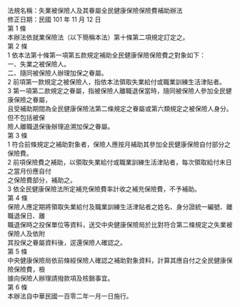 法規名稱：失業被保險人及其眷屬全民健康保險保險費補助辦法  
修正日期：民國 101 年 11 月 12 日  
第 1 條  
本辦法依就業保險法（以下簡稱本法）第十條第二項規定訂定之。  
第 2 條  
1 依本法第十條第一項第五款規定補助全民健康保險保險費之對象如下：  
一、失業之被保險人。  
二、隨同被保險人辦理加保之眷屬。  
2 前項第一款規定之被保險人，指依本法領取失業給付或職業訓練生活津貼者。  
3 第一項第二款規定之眷屬，指被保險人離職退保當時，隨同被保險人參加全民健康保險之眷屬，  
且受補助期間為全民健康保險法第二條規定之眷屬或第六類規定之被保險人身分。但不包括被保  
險人離職退保後辦理追溯加保之眷屬。  
第 3 條  
1 符合前條規定之補助對象者，保險人應按月補助其參加全民健康保險自付部分之保險費。  
2 前項保險費之補助，以領取失業給付或職業訓練生活津貼者，每次領取給付末日之當月份應自付  
之保險費部分，補助之。  
3 依全民健康保險法所定補充保險費率計收之補充保險費，不予補助。  
第 4 條  
保險人應定期將領取失業給付及職業訓練生活津貼者之姓名、身分證統一編號、離職退保日、離  
職退保時之投保單位等資料，送交中央健康保險局於比對符合第二條規定之失業被保險人及依附  
其投保之眷屬資料後，逕還保險人確認之。  
第 5 條  
中央健康保險局依前條經保險人確認之補助對象資料，計算其應自付之全民健康保險保險費，檢  
據向保險人辦理請撥款項及核銷事宜。  
第 6 條  
本辦法自中華民國一百零二年一月一日施行。  


